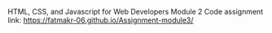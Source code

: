 HTML, CSS, and Javascript for Web Developers
Module 2 Code assignment
link: https://fatmakr-06.github.io/Assignment-module3/
